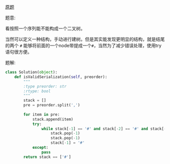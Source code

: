[原题](https://leetcode.com/problems/verify-preorder-serialization-of-a-binary-tree)

题意:

看按照一个序列能不能构成一个二叉树。

当然可以定义一种结构，手动进行建树。但是其实能发现更明显的结构，就是结尾的两个 ``` # ``` 能够将前面的一个node带提成一个``` # ```，当然为了减少错误处理，使用try语句很方便。


题解:

```Python
class Solution(object):
    def isValidSerialization(self, preorder):
        """
        :type preorder: str
        :rtype: bool
        """
        stack = []
        pre = preorder.split(',')
        
        for item in pre:
            stack.append(item)
            try:
                while stack[-1] == '#' and stack[-2] == '#' and stack[-3] != '#':
                    stack.pop(-1)
                    stack.pop(-1)
                    stack[-1] = '#'
            except:
                pass
        return stack == ['#']
```